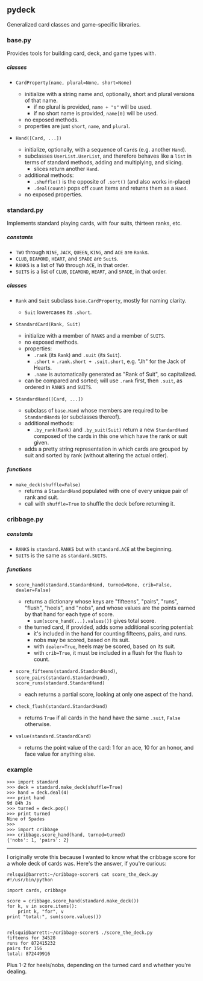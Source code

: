 ## pydeck

Generalized card classes and game-specific libraries.


### base.py
Provides tools for building card, deck, and game types with.

##### classes
* `CardProperty(name, plural=None, short=None)`
  * initialize with a string name and, optionally, short and plural versions
    of that name.
    * if no plural is provided, `name + "s"` will be used.
    * if no short name is provided, `name[0]` will be used.
  * no exposed methods.
  * properties are just `short`, `name`, and `plural`.

* `Hand([Card, ...])`
  * initialize, optionally, with a sequence of `Card`s (e.g. another `Hand`).
  * subclasses `UserList.UserList`, and therefore behaves like a `list` in
    terms of standard methods, adding and multiplying, and slicing.
    * slices return another `Hand`.
  * additional methods:
    * `.shuffle()` is the opposite of `.sort()` (and also works in-place)
    * `.deal(count)` pops off `count` items and returns them as a `Hand`.
  * no exposed properties.


### standard.py
Implements standard playing cards, with four suits, thirteen ranks, etc.

##### constants
* `TWO` through `NINE`, `JACK`, `QUEEN`, `KING`, and `ACE` are `Rank`s.
* `CLUB`, `DIAMOND`, `HEART`, and `SPADE` are `Suit`s.
* `RANKS` is a list of `TWO` through `ACE`, in that order.
* `SUITS` is a list of `CLUB`, `DIAMOND`, `HEART`, and `SPADE`, in that order.

##### classes
* `Rank` and `Suit` subclass `base.CardProperty`, mostly for naming clarity.
  * `Suit` lowercases its `.short`.

* `StandardCard(Rank, Suit)`
  * initialize with a member of `RANKS` and a member of `SUITS`.
  * no exposed methods.
  * properties:
    * `.rank` (its `Rank`) and `.suit` (its `Suit`).
    * `.short` = `.rank.short + .suit.short`, e.g. "Jh" for the Jack of
      Hearts.
    * `.name` is automatically generated as "Rank of Suit", so capitalized.
  * can be compared and sorted; will use `.rank` first, then `.suit`, as
    ordered in `RANKS` and `SUITS`.

* `StandardHand([Card, ...])`
  * subclass of `base.Hand` whose members are required to be `StandardHand`s
    (or subclasses thereof).
  * additional methods:
    * `.by_rank(Rank)` and `.by_suit(Suit)` return a new `StandardHand`
      composed of the cards in this one which have the rank or suit given.
  * adds a pretty string representation in which cards are grouped by suit and
    sorted by rank (without altering the actual order).

##### functions
* `make_deck(shuffle=False)`
   * returns a `StandardHand` populated with one of every unique pair of rank
     and suit.
   * call with `shuffle=True` to shuffle the deck before returning it.


### cribbage.py

##### constants
* `RANKS` is `standard.RANKS` but with `standard.ACE` at the beginning.
* `SUITS` is the same as `standard.SUITS`.

##### functions
* `score_hand(standard.StandardHand, turned=None, crib=False, dealer=False)`
  * returns a dictionary whose keys are "fifteens", "pairs", "runs", "flush",
    "heels", and "nobs", and whose values are the points earned by that hand
    for each type of score.
    * `sum(score_hand(...).values())` gives total score.
  * the turned card, if provided, adds some additional scoring potential:
    * it's included in the hand for counting fifteens, pairs, and runs.
    * nobs may be scored, based on its suit.
    * with `dealer=True`, heels may be scored, based on its suit.
    * with `crib=True`, it must be included in a flush for the flush to count.

* `score_fifteens(standard.StandardHand)`,
  `score_pairs(standard.StandardHand)`,
  `score_runs(standard.StandardHand)`
  * each returns a partial score, looking at only one aspect of the hand.

* `check_flush(standard.StandardHand)`
  * returns `True` if all cards in the hand have the same `.suit`, `False`
    otherwise.

* `value(standard.StandardCard)`
  * returns the point value of the card: 1 for an ace, 10 for an honor, and
    face value for anything else.


### example

```
>>> import standard
>>> deck = standard.make_deck(shuffle=True)
>>> hand = deck.deal(4)
>>> print hand
9d 84h Js
>>> turned = deck.pop()
>>> print turned
Nine of Spades
>>> 
>>> import cribbage
>>> cribbage.score_hand(hand, turned=turned)
{'nobs': 1, 'pairs': 2}
```

___
I originally wrote this because I wanted to know what the cribbage score for a
whole deck of cards was. Here's the answer, if you're curious:

```
relsqui@barrett:~/cribbage-scorer$ cat score_the_deck.py 
#!/usr/bin/python

import cards, cribbage

score = cribbage.score_hand(standard.make_deck())
for k, v in score.items():
    print k, "for", v
print "total:", sum(score.values())


relsqui@barrett:~/cribbage-scorer$ ./score_the_deck.py 
fifteens for 34528
runs for 872415232
pairs for 156
total: 872449916
```

Plus 1-2 for heels/nobs, depending on the turned card and whether you're
dealing.
